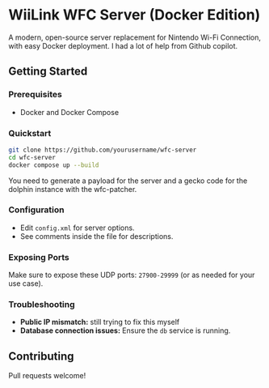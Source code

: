 # WiiLink WFC Server (Docker Edition)

A modern, open-source server replacement for Nintendo Wi-Fi Connection, with easy Docker deployment. I had a lot of help from Github copilot.

## Getting Started

### Prerequisites
- Docker and Docker Compose

### Quickstart

```sh
git clone https://github.com/yourusername/wfc-server
cd wfc-server
docker compose up --build
```
You need to generate a payload for the server and a gecko code for the dolphin instance with the wfc-patcher.


### Configuration

- Edit `config.xml` for server options.
- See comments inside the file for descriptions.

### Exposing Ports

Make sure to expose these UDP ports: `27900-29999` (or as needed for your use case).

### Troubleshooting

- **Public IP mismatch:** still trying to fix this myself
- **Database connection issues:** Ensure the `db` service is running.

## Contributing

Pull requests welcome!
